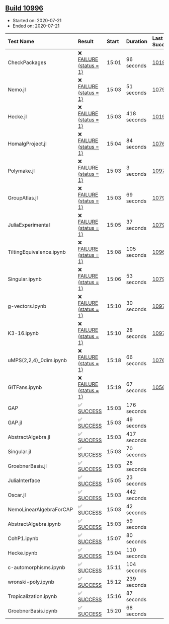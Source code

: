 ## [Build 10996](https://oscarci.mathematik.uni-kl.de/job/oscar/10996/)

* Started on: 2020-07-21
* Ended on: 2020-07-21

| Test Name    | Result | Start | Duration | Last Success | First Failure |
|:-------------|:-------|:------|:---------|:-------------|:--------------|
| CheckPackages | ❌ [FAILURE (status = 1)](https://oscarci.mathematik.uni-kl.de/job/oscar/10996/artifact/logs/build-10996/CheckPackages.log) | 15:01 | 96 seconds | [10197](https://oscarci.mathematik.uni-kl.de/job/oscar/10197/) | [10198](https://oscarci.mathematik.uni-kl.de/job/oscar/10198/) |
| Nemo.jl | ❌ [FAILURE (status = 1)](https://oscarci.mathematik.uni-kl.de/job/oscar/10996/artifact/logs/build-10996/Nemo.jl.log) | 15:03 | 51 seconds | [10790](https://oscarci.mathematik.uni-kl.de/job/oscar/10790/) | [10791](https://oscarci.mathematik.uni-kl.de/job/oscar/10791/) |
| Hecke.jl | ❌ [FAILURE (status = 1)](https://oscarci.mathematik.uni-kl.de/job/oscar/10996/artifact/logs/build-10996/Hecke.jl.log) | 15:03 | 418 seconds | [10197](https://oscarci.mathematik.uni-kl.de/job/oscar/10197/) | [10198](https://oscarci.mathematik.uni-kl.de/job/oscar/10198/) |
| HomalgProject.jl | ❌ [FAILURE (status = 1)](https://oscarci.mathematik.uni-kl.de/job/oscar/10996/artifact/logs/build-10996/HomalgProject.jl.log) | 15:04 | 84 seconds | [10765](https://oscarci.mathematik.uni-kl.de/job/oscar/10765/) | [10766](https://oscarci.mathematik.uni-kl.de/job/oscar/10766/) |
| Polymake.jl | ❌ [FAILURE (status = 1)](https://oscarci.mathematik.uni-kl.de/job/oscar/10996/artifact/logs/build-10996/Polymake.jl.log) | 15:03 | 3 seconds | [10977](https://oscarci.mathematik.uni-kl.de/job/oscar/10977/) | [10978](https://oscarci.mathematik.uni-kl.de/job/oscar/10978/) |
| GroupAtlas.jl | ❌ [FAILURE (status = 1)](https://oscarci.mathematik.uni-kl.de/job/oscar/10996/artifact/logs/build-10996/GroupAtlas.jl.log) | 15:03 | 69 seconds | [10790](https://oscarci.mathematik.uni-kl.de/job/oscar/10790/) | [10791](https://oscarci.mathematik.uni-kl.de/job/oscar/10791/) |
| JuliaExperimental | ❌ [FAILURE (status = 1)](https://oscarci.mathematik.uni-kl.de/job/oscar/10996/artifact/logs/build-10996/JuliaExperimental.log) | 15:05 | 37 seconds | [10790](https://oscarci.mathematik.uni-kl.de/job/oscar/10790/) | [10791](https://oscarci.mathematik.uni-kl.de/job/oscar/10791/) |
| TiltingEquivalence.ipynb | ❌ [FAILURE (status = 1)](https://oscarci.mathematik.uni-kl.de/job/oscar/10996/artifact/logs/build-10996/TiltingEquivalence.ipynb.log) | 15:08 | 105 seconds | [10962](https://oscarci.mathematik.uni-kl.de/job/oscar/10962/) | [10963](https://oscarci.mathematik.uni-kl.de/job/oscar/10963/) |
| Singular.ipynb | ❌ [FAILURE (status = 1)](https://oscarci.mathematik.uni-kl.de/job/oscar/10996/artifact/logs/build-10996/Singular.ipynb.log) | 15:06 | 53 seconds | [10790](https://oscarci.mathematik.uni-kl.de/job/oscar/10790/) | [10791](https://oscarci.mathematik.uni-kl.de/job/oscar/10791/) |
| g-vectors.ipynb | ❌ [FAILURE (status = 1)](https://oscarci.mathematik.uni-kl.de/job/oscar/10996/artifact/logs/build-10996/g-vectors.ipynb.log) | 15:10 | 30 seconds | [10977](https://oscarci.mathematik.uni-kl.de/job/oscar/10977/) | [10978](https://oscarci.mathematik.uni-kl.de/job/oscar/10978/) |
| K3-16.ipynb | ❌ [FAILURE (status = 1)](https://oscarci.mathematik.uni-kl.de/job/oscar/10996/artifact/logs/build-10996/K3-16.ipynb.log) | 15:10 | 28 seconds | [10977](https://oscarci.mathematik.uni-kl.de/job/oscar/10977/) | [10978](https://oscarci.mathematik.uni-kl.de/job/oscar/10978/) |
| uMPS(2,2,4)_0dim.ipynb | ❌ [FAILURE (status = 1)](https://oscarci.mathematik.uni-kl.de/job/oscar/10996/artifact/logs/build-10996/uMPS-2-2-4-_0dim.ipynb.log) | 15:18 | 66 seconds | [10765](https://oscarci.mathematik.uni-kl.de/job/oscar/10765/) | [10766](https://oscarci.mathematik.uni-kl.de/job/oscar/10766/) |
| GITFans.ipynb | ❌ [FAILURE (status = 1)](https://oscarci.mathematik.uni-kl.de/job/oscar/10996/artifact/logs/build-10996/GITFans.ipynb.log) | 15:19 | 67 seconds | [10566](https://oscarci.mathematik.uni-kl.de/job/oscar/10566/) | [10567](https://oscarci.mathematik.uni-kl.de/job/oscar/10567/) |
| GAP | ✅ [SUCCESS](https://oscarci.mathematik.uni-kl.de/job/oscar/10996/artifact/logs/build-10996/GAP.log) | 15:03 | 176 seconds |  |  |
| GAP.jl | ✅ [SUCCESS](https://oscarci.mathematik.uni-kl.de/job/oscar/10996/artifact/logs/build-10996/GAP.jl.log) | 15:03 | 49 seconds |  |  |
| AbstractAlgebra.jl | ✅ [SUCCESS](https://oscarci.mathematik.uni-kl.de/job/oscar/10996/artifact/logs/build-10996/AbstractAlgebra.jl.log) | 15:03 | 417 seconds |  |  |
| Singular.jl | ✅ [SUCCESS](https://oscarci.mathematik.uni-kl.de/job/oscar/10996/artifact/logs/build-10996/Singular.jl.log) | 15:03 | 70 seconds |  |  |
| GroebnerBasis.jl | ✅ [SUCCESS](https://oscarci.mathematik.uni-kl.de/job/oscar/10996/artifact/logs/build-10996/GroebnerBasis.jl.log) | 15:03 | 26 seconds |  |  |
| JuliaInterface | ✅ [SUCCESS](https://oscarci.mathematik.uni-kl.de/job/oscar/10996/artifact/logs/build-10996/JuliaInterface.log) | 15:05 | 23 seconds |  |  |
| Oscar.jl | ✅ [SUCCESS](https://oscarci.mathematik.uni-kl.de/job/oscar/10996/artifact/logs/build-10996/Oscar.jl.log) | 15:03 | 442 seconds |  |  |
| NemoLinearAlgebraForCAP | ✅ [SUCCESS](https://oscarci.mathematik.uni-kl.de/job/oscar/10996/artifact/logs/build-10996/NemoLinearAlgebraForCAP.log) | 15:03 | 42 seconds |  |  |
| AbstractAlgebra.ipynb | ✅ [SUCCESS](https://oscarci.mathematik.uni-kl.de/job/oscar/10996/artifact/logs/build-10996/AbstractAlgebra.ipynb.log) | 15:03 | 59 seconds |  |  |
| CohP1.ipynb | ✅ [SUCCESS](https://oscarci.mathematik.uni-kl.de/job/oscar/10996/artifact/logs/build-10996/CohP1.ipynb.log) | 15:07 | 80 seconds |  |  |
| Hecke.ipynb | ✅ [SUCCESS](https://oscarci.mathematik.uni-kl.de/job/oscar/10996/artifact/logs/build-10996/Hecke.ipynb.log) | 15:04 | 110 seconds |  |  |
| c-automorphisms.ipynb | ✅ [SUCCESS](https://oscarci.mathematik.uni-kl.de/job/oscar/10996/artifact/logs/build-10996/c-automorphisms.ipynb.log) | 15:11 | 104 seconds |  |  |
| wronski-poly.ipynb | ✅ [SUCCESS](https://oscarci.mathematik.uni-kl.de/job/oscar/10996/artifact/logs/build-10996/wronski-poly.ipynb.log) | 15:12 | 239 seconds |  |  |
| Tropicalization.ipynb | ✅ [SUCCESS](https://oscarci.mathematik.uni-kl.de/job/oscar/10996/artifact/logs/build-10996/Tropicalization.ipynb.log) | 15:16 | 87 seconds |  |  |
| GroebnerBasis.ipynb | ✅ [SUCCESS](https://oscarci.mathematik.uni-kl.de/job/oscar/10996/artifact/logs/build-10996/GroebnerBasis.ipynb.log) | 15:20 | 68 seconds |  |  |
